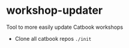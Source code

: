 # workshop-updater
Tool to more easily update Catbook workshops

- Clone all catbook repos `./init`
